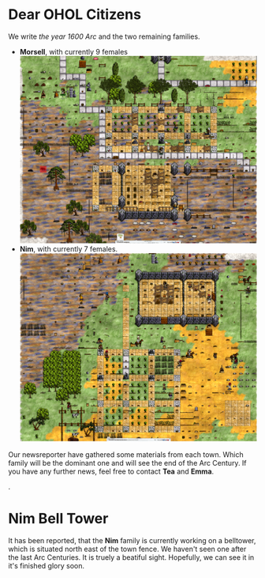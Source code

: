 Dear OHOL Citizens
==================
We write *the year 1600 Arc* and the two remaining families.

* **Morsell**, with currently 9 females ![image](Arc_1600_Morsell.png)
* **Nim**, with currently 7 females.
![image](Arc_1600_Nim.png)

 Our newsreporter have gathered some materials from each town. Which family will be the dominant one and will see the end of the Arc Century. If you have any further news, feel free to contact **Tea**  and **Emma**.

.

Nim Bell Tower
 ====
 It has been reported, that the **Nim** family is currently working on a belltower, which is situated north east of the town fence. We haven't seen one after the last Arc Centuries. It is truely a beatiful sight. Hopefully, we can see it in it's finished glory soon.
